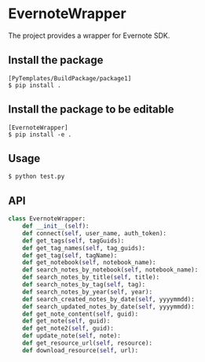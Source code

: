 # EvernoteWrapper
The project provides a wrapper for Evernote SDK.

## Install the package
```
[PyTemplates/BuildPackage/package1]
$ pip install .
```

## Install the package to be editable
```
[EvernoteWrapper]
$ pip install -e .
```

## Usage
```
$ python test.py
```

## API
``` python
class EvernoteWrapper:
	def __init__(self):
	def connect(self, user_name, auth_token):
	def get_tags(self, tagGuids):
	def get_tag_names(self, tag_guids):
	def get_tag(self, tagName):
	def get_notebook(self, notebook_name):	
	def search_notes_by_notebook(self, notebook_name): 	
	def search_notes_by_title(self, title):	
	def search_notes_by_tag(self, tag):
	def search_notes_by_year(self, year):	
	def search_created_notes_by_date(self, yyyymmdd):     
	def search_updated_notes_by_date(self, yyyymmdd):  
	def get_note_content(self, guid):
	def get_note(self, guid):	
	def get_note2(self, guid):	
	def update_note(self, note):	
	def get_resource_url(self, resource):	
	def download_resource(self, url):
```
